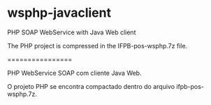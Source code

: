 wsphp-javaclient
================

PHP SOAP WebService with Java Web client

The PHP project is compressed in the IFPB-pos-wsphp.7z file.

================

PHP WebService SOAP com cliente Java Web.

O projeto PHP se encontra compactado dentro do arquivo ifpb-pos-wsphp.7z.
